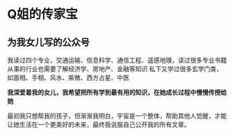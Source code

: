 # Q姐的传家宝

## 为我女儿写的公众号


我读过四个专业，交通运输、信息科学、通信工程、遥感地理，读过很多专业书籍  
从事的行业也需要了解经济学、房地产、金融等知识
私下又学过很多玄学门类，如面相、手相、风水、紫微、西方占星、中医  

**我深爱着我的女儿，我希望把所有学到最有用的知识，在她成长过程中慢慢传授给她**

最初我只想帮我的孩子，但渐渐我明白，宇宙是一个整体，帮助其他人觉醒，才能让她生活在一个更美好的未来，最终我说服自己公开我的所有文章。
